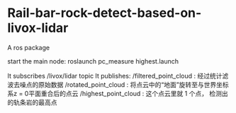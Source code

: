 # Rail-bar-rock-detect-based-on-livox-lidar

A ros package


start the main node:
    roslaunch pc_measure highest.launch
    
It subscribes /livox/lidar topic
It publishes:
    /filtered_point_cloud : 经过统计滤波去噪点的原始数据
    /rotated_point_cloud  : 将点云中的“地面”旋转至与世界坐标系z = 0平面重合后的点云
    /highest_point_cloud  : 这个点云里就 1 个点， 检测出的轨条岩的最高点
